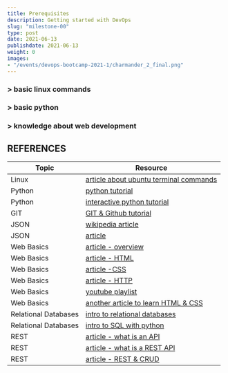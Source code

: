```yaml
---
title: Prerequisites
description: Getting started with DevOps
slug: "milestone-00"
type: post
date: 2021-06-13
publishdate: 2021-06-13
weight: 0
images:
- "/events/devops-bootcamp-2021-1/charmander_2_final.png"
---
```



### > basic linux commands
### > basic python
### > knowledge about web development


## REFERENCES
| Topic |  Resource  |
| ----- | ---------- |
|Linux|[article about ubuntu terminal commands](https://ubuntu.com/tutorials/command-line-for-beginners#1-overview)
|Python|[python tutorial](https://docs.python.org/3/tutorial/index.html)|
|Python|[interactive python tutorial](https://www.learnpython.org)|
|GIT|[GIT & Github tutorial](https://product.hubspot.com/blog/git-and-github-tutorial-for-beginners)|
|JSON|[wikipedia article](https://en.wikipedia.org/wiki/JSON)|
|JSON|[article](https://developers.squarespace.com/what-is-json)|
|Web Basics|[article - overview](https://developer.mozilla.org/en-US/docs/Learn/Getting_started_with_the_web/The_web_and_web_standards)|
|Web Basics|[article - HTML](https://developer.mozilla.org/en-US/docs/Learn/Getting_started_with_the_web/Dealing_with_files)|
|Web Basics|[article  -CSS](https://developer.mozilla.org/en-US/docs/Learn/Getting_started_with_the_web/CSS_basics)|
|Web Basics|[article - HTTP](https://developer.mozilla.org/en-US/docs/Web/HTTP/Overview)|
|Web Basics|[youtube playlist](https://www.youtube.com/playlist?list=PLo3w8EB99pqLEopnunz-dOOBJ8t-Wgt2g)|
|Web Basics|[another article to learn HTML & CSS](https://html.com/)|
|Relational Databases|[intro to relational databases](https://dev.to/wrightdotclick/a-primer-on-databases-for-beginners-written-by-a-total-beginner-4l91)|
|Relational Databases|[intro to SQL with python](https://www.dataquest.io/blog/sql-basics/)|
|REST|[article - what is an API](https://www.redhat.com/en/topics/api/what-are-application-programming-interfaces)|
|REST|[article - what is a REST API](https://www.redhat.com/en/topics/api/what-is-a-rest-api)|
|REST|[article - REST & CRUD](https://www.bmc.com/blogs/rest-vs-crud-whats-the-difference)|



